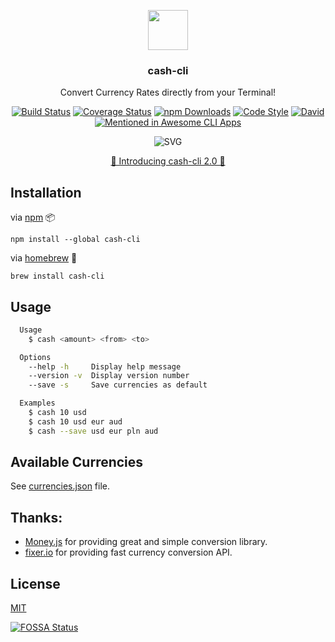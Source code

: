 <p align="center">
  <img src="https://i.imgur.com/ddhPSQ4.png" height="64">
  <h3 align="center">cash-cli</h3>
  <p align="center">Convert Currency Rates directly from your Terminal!<p>
  <p align="center">  
	<a href="https://travis-ci.org/xxczaki/cash-cli"><img src="https://travis-ci.org/xxczaki/cash-cli.svg?branch=master" alt="Build Status"></a>
	  <a href='https://coveralls.io/github/xxczaki/cash-cli'><img src='https://coveralls.io/repos/github/xxczaki/cash-cli/badge.svg' alt='Coverage Status' /></a>
	<a href="https://npmjs.com/package/cash-cli"><img src="https://img.shields.io/npm/dt/cash-cli.svg" alt="npm Downloads"></a>  
	<a href="https://github.com/sindresorhus/xo"><img src="https://img.shields.io/badge/code_style-XO-5ed9c7.svg" alt="Code Style"></a>  
	<a href="https://www.david-dm.org/xxczaki/cash-cli"><img src="https://david-dm.org/xxczaki/cash-cli.svg" alt="David"></a>
	<a href='https://github.com/agarrharr/awesome-cli-apps'><img src='https://awesome.re/mentioned-badge.svg' alt='Mentioned in Awesome CLI Apps' /></a>

</p>
</p>
<p align="center"><img src="https://cdn.rawgit.com/xxczaki/cash-cli/aa171028/cash.svg" alt="SVG"></p>

<p align="center"><a href="https://github.com/xxczaki/cash-cli/wiki/Introducing-cash-cli-2.0!">🎉 Introducing cash-cli 2.0 🎉</a><p>

## Installation

via [npm](https://www.npmjs.com/) :package:
```
npm install --global cash-cli
```

via [homebrew](https://brew.sh/) :beer:
```
brew install cash-cli
```
## Usage

```bash
  Usage
    $ cash <amount> <from> <to>

  Options
    --help -h     Display help message
    --version -v  Display version number
    --save -s     Save currencies as default

  Examples
    $ cash 10 usd
    $ cash 10 usd eur aud
    $ cash --save usd eur pln aud
```

## Available Currencies

See [currencies.json](https://github.com/xxczaki/cash-cli/blob/master/lib/currencies.json) file.

## Thanks:

- [Money.js](http://openexchangerates.github.io/money.js/) for providing great and simple conversion library.
- [fixer.io](http://fixer.io/) for providing fast currency conversion API.

## License

[MIT](https://opensource.org/licenses/MIT)

[![FOSSA Status](https://app.fossa.io/api/projects/git%2Bgithub.com%2Fxxczaki%2Fcash-cli.svg?type=large)](https://app.fossa.io/projects/git%2Bgithub.com%2Fxxczaki%2Fcash-cli?ref=badge_large)

